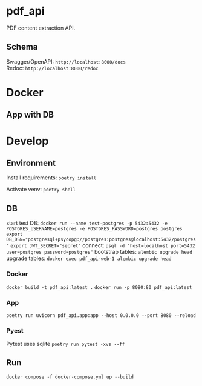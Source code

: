 # pdf_api
PDF content extraction API.

## Schema
Swagger/OpenAPI: `http://localhost:8000/docs`  
Redoc: `http://localhost:8000/redoc`

# Docker

## App with DB

# Develop
## Environment
Install requirements:
`poetry install`

Activate venv:
`poetry shell`

## DB
start test DB:
`docker run --name test-postgres -p 5432:5432 -e POSTGRES_USERNAME=postgres -e POSTGRES_PASSWORD=postgres postgres `
`export DB_DSN="postgresql+psycopg://postgres:postgres@localhost:5432/postgres"`
`export JWT_SECRET="secret"`
connect:
`psql -d "host=localhost port=5432 user=postgres password=postgres"`
bootstrap tables:
`alembic upgrade head`
upgrade tables:
`docker exec pdf_api-web-1 alembic upgrade head`

### Docker
`docker build -t pdf_api:latest .`
`docker run -p 8080:80 pdf_api:latest`

### App
`poetry run uvicorn pdf_api.app:app --host 0.0.0.0 --port 8080 --reload`

### Pyest
Pytest uses sqlite
`poetry run pytest -xvs --ff`

## Run
`docker compose -f docker-compose.yml up --build`

